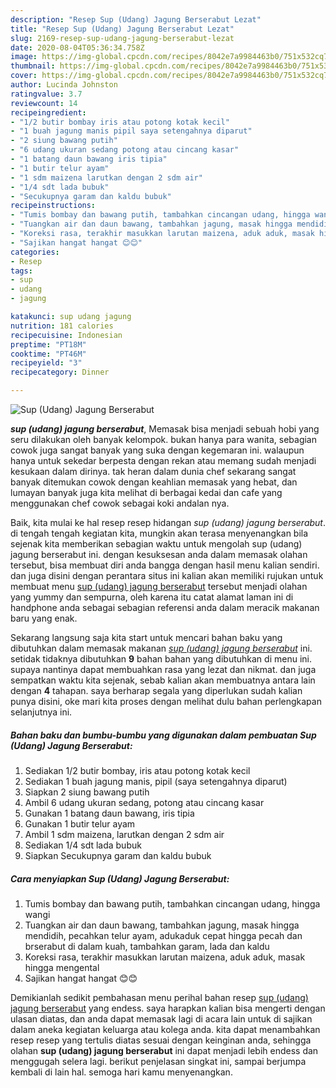 ```yaml
---
description: "Resep Sup (Udang) Jagung Berserabut Lezat"
title: "Resep Sup (Udang) Jagung Berserabut Lezat"
slug: 2169-resep-sup-udang-jagung-berserabut-lezat
date: 2020-08-04T05:36:34.758Z
image: https://img-global.cpcdn.com/recipes/8042e7a9984463b0/751x532cq70/sup-udang-jagung-berserabut-foto-resep-utama.jpg
thumbnail: https://img-global.cpcdn.com/recipes/8042e7a9984463b0/751x532cq70/sup-udang-jagung-berserabut-foto-resep-utama.jpg
cover: https://img-global.cpcdn.com/recipes/8042e7a9984463b0/751x532cq70/sup-udang-jagung-berserabut-foto-resep-utama.jpg
author: Lucinda Johnston
ratingvalue: 3.7
reviewcount: 14
recipeingredient:
- "1/2 butir bombay iris atau potong kotak kecil"
- "1 buah jagung manis pipil saya setengahnya diparut"
- "2 siung bawang putih"
- "6 udang ukuran sedang potong atau cincang kasar"
- "1 batang daun bawang iris tipia"
- "1 butir telur ayam"
- "1 sdm maizena larutkan dengan 2 sdm air"
- "1/4 sdt lada bubuk"
- "Secukupnya garam dan kaldu bubuk"
recipeinstructions:
- "Tumis bombay dan bawang putih, tambahkan cincangan udang, hingga wangi"
- "Tuangkan air dan daun bawang, tambahkan jagung, masak hingga mendidih, pecahkan telur ayam, adukaduk cepat hingga pecah dan brserabut di dalam kuah, tambahkan garam, lada dan kaldu"
- "Koreksi rasa, terakhir masukkan larutan maizena, aduk aduk, masak hingga mengental"
- "Sajikan hangat hangat 😊😊"
categories:
- Resep
tags:
- sup
- udang
- jagung

katakunci: sup udang jagung 
nutrition: 181 calories
recipecuisine: Indonesian
preptime: "PT18M"
cooktime: "PT46M"
recipeyield: "3"
recipecategory: Dinner

---
```



![Sup (Udang) Jagung Berserabut](https://img-global.cpcdn.com/recipes/8042e7a9984463b0/751x532cq70/sup-udang-jagung-berserabut-foto-resep-utama.jpg)

<b><i>sup (udang) jagung berserabut</i></b>, Memasak bisa menjadi sebuah hobi yang seru dilakukan oleh banyak kelompok. bukan hanya para wanita, sebagian cowok juga sangat banyak yang suka dengan kegemaran ini. walaupun hanya untuk sekedar berpesta dengan rekan atau memang sudah menjadi kesukaan dalam dirinya. tak heran dalam dunia chef sekarang sangat banyak ditemukan cowok dengan keahlian memasak yang hebat, dan lumayan banyak juga kita melihat di berbagai kedai dan cafe yang menggunakan chef cowok sebagai koki andalan nya.

Baik, kita mulai ke hal resep resep hidangan <i>sup (udang) jagung berserabut</i>. di tengah tengah kegiatan kita, mungkin akan terasa menyenangkan bila sejenak kita memberikan sebagian waktu untuk mengolah sup (udang) jagung berserabut ini. dengan kesuksesan anda dalam memasak olahan tersebut, bisa membuat diri anda bangga dengan hasil menu kalian sendiri. dan juga disini dengan perantara situs ini kalian akan memiliki rujukan untuk membuat menu <u>sup (udang) jagung berserabut</u> tersebut menjadi olahan yang yummy dan sempurna, oleh karena itu catat alamat laman ini di handphone anda sebagai sebagian referensi anda dalam meracik makanan baru yang enak.




Sekarang langsung saja kita start untuk mencari bahan baku yang dibutuhkan dalam memasak makanan <u><i>sup (udang) jagung berserabut</i></u> ini. setidak tidaknya dibutuhkan <b>9</b> bahan bahan yang dibutuhkan di menu ini. supaya nantinya dapat membuahkan rasa yang lezat dan nikmat. dan juga sempatkan waktu kita sejenak, sebab kalian akan membuatnya antara lain dengan <b>4</b> tahapan. saya berharap segala yang diperlukan sudah kalian punya disini, oke mari kita proses dengan melihat dulu bahan perlengkapan selanjutnya ini.

<!--inarticleads1-->

##### Bahan baku dan bumbu-bumbu yang digunakan dalam pembuatan Sup (Udang) Jagung Berserabut:

1. Sediakan 1/2 butir bombay, iris atau potong kotak kecil
1. Sediakan 1 buah jagung manis, pipil (saya setengahnya diparut)
1. Siapkan 2 siung bawang putih
1. Ambil 6 udang ukuran sedang, potong atau cincang kasar
1. Gunakan 1 batang daun bawang, iris tipia
1. Gunakan 1 butir telur ayam
1. Ambil 1 sdm maizena, larutkan dengan 2 sdm air
1. Sediakan 1/4 sdt lada bubuk
1. Siapkan Secukupnya garam dan kaldu bubuk




<!--inarticleads2-->

##### Cara menyiapkan Sup (Udang) Jagung Berserabut:

1. Tumis bombay dan bawang putih, tambahkan cincangan udang, hingga wangi
1. Tuangkan air dan daun bawang, tambahkan jagung, masak hingga mendidih, pecahkan telur ayam, adukaduk cepat hingga pecah dan brserabut di dalam kuah, tambahkan garam, lada dan kaldu
1. Koreksi rasa, terakhir masukkan larutan maizena, aduk aduk, masak hingga mengental
1. Sajikan hangat hangat 😊😊




Demikianlah sedikit pembahasan menu perihal bahan resep <u>sup (udang) jagung berserabut</u> yang endess. saya harapkan kalian bisa mengerti dengan ulasan diatas, dan anda dapat memasak lagi di acara lain untuk di sajikan dalam aneka kegiatan keluarga atau kolega anda. kita dapat menambahkan resep resep yang tertulis diatas sesuai dengan keinginan anda, sehingga olahan <b>sup (udang) jagung berserabut</b> ini dapat menjadi lebih endess dan menggugah selera lagi. berikut penjelasan singkat ini, sampai berjumpa kembali di lain hal. semoga hari kamu menyenangkan.
